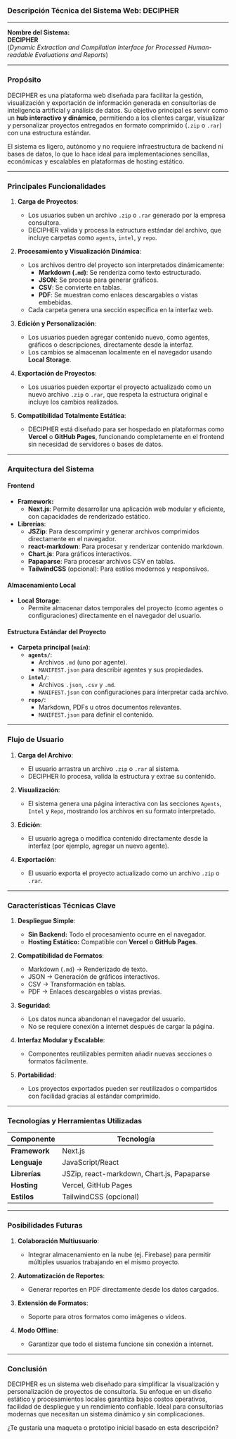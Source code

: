 ### **Descripción Técnica del Sistema Web: DECIPHER**

---

**Nombre del Sistema:**  
**DECIPHER**  
(_Dynamic Extraction and Compilation Interface for Processed Human-readable Evaluations and Reports_)

---

### **Propósito**

DECIPHER es una plataforma web diseñada para facilitar la gestión, visualización y exportación de información generada en consultorías de inteligencia artificial y análisis de datos. Su objetivo principal es servir como un **hub interactivo y dinámico**, permitiendo a los clientes cargar, visualizar y personalizar proyectos entregados en formato comprimido (`.zip` o `.rar`) con una estructura estándar.

El sistema es ligero, autónomo y no requiere infraestructura de backend ni bases de datos, lo que lo hace ideal para implementaciones sencillas, económicas y escalables en plataformas de hosting estático.

---

### **Principales Funcionalidades**

1. **Carga de Proyectos**:
    
    - Los usuarios suben un archivo `.zip` o `.rar` generado por la empresa consultora.
    - DECIPHER valida y procesa la estructura estándar del archivo, que incluye carpetas como `agents`, `intel`, y `repo`.
2. **Procesamiento y Visualización Dinámica**:
    
    - Los archivos dentro del proyecto son interpretados dinámicamente:
        - **Markdown (`.md`)**: Se renderiza como texto estructurado.
        - **JSON**: Se procesa para generar gráficos.
        - **CSV**: Se convierte en tablas.
        - **PDF**: Se muestran como enlaces descargables o vistas embebidas.
    - Cada carpeta genera una sección específica en la interfaz web.
3. **Edición y Personalización**:
    
    - Los usuarios pueden agregar contenido nuevo, como agentes, gráficos o descripciones, directamente desde la interfaz.
    - Los cambios se almacenan localmente en el navegador usando **Local Storage**.
4. **Exportación de Proyectos**:
    
    - Los usuarios pueden exportar el proyecto actualizado como un nuevo archivo `.zip` o `.rar`, que respeta la estructura original e incluye los cambios realizados.
5. **Compatibilidad Totalmente Estática**:
    
    - DECIPHER está diseñado para ser hospedado en plataformas como **Vercel** o **GitHub Pages**, funcionando completamente en el frontend sin necesidad de servidores o bases de datos.

---

### **Arquitectura del Sistema**

#### **Frontend**

- **Framework:**
    - **Next.js**: Permite desarrollar una aplicación web modular y eficiente, con capacidades de renderizado estático.
- **Librerías**:
    - **JSZip**: Para descomprimir y generar archivos comprimidos directamente en el navegador.
    - **react-markdown**: Para procesar y renderizar contenido markdown.
    - **Chart.js**: Para gráficos interactivos.
    - **Papaparse**: Para procesar archivos CSV en tablas.
    - **TailwindCSS** (opcional): Para estilos modernos y responsivos.

#### **Almacenamiento Local**

- **Local Storage**:
    - Permite almacenar datos temporales del proyecto (como agentes o configuraciones) directamente en el navegador del usuario.

#### **Estructura Estándar del Proyecto**

- **Carpeta principal (`main`)**:
    - **`agents/`**:
        - Archivos `.md` (uno por agente).
        - `MANIFEST.json` para describir agentes y sus propiedades.
    - **`intel/`**:
        - Archivos `.json`, `.csv` y `.md`.
        - `MANIFEST.json` con configuraciones para interpretar cada archivo.
    - **`repo/`**:
        - Markdown, PDFs u otros documentos relevantes.
        - `MANIFEST.json` para definir el contenido.

---

### **Flujo de Usuario**

1. **Carga del Archivo**:
    
    - El usuario arrastra un archivo `.zip` o `.rar` al sistema.
    - DECIPHER lo procesa, valida la estructura y extrae su contenido.
2. **Visualización**:
    
    - El sistema genera una página interactiva con las secciones `Agents`, `Intel` y `Repo`, mostrando los archivos en su formato interpretado.
3. **Edición**:
    
    - El usuario agrega o modifica contenido directamente desde la interfaz (por ejemplo, agregar un nuevo agente).
4. **Exportación**:
    
    - El usuario exporta el proyecto actualizado como un archivo `.zip` o `.rar`.

---

### **Características Técnicas Clave**

1. **Despliegue Simple**:
    
    - **Sin Backend:** Todo el procesamiento ocurre en el navegador.
    - **Hosting Estático:** Compatible con **Vercel** o **GitHub Pages**.
2. **Compatibilidad de Formatos**:
    
    - Markdown (`.md`) → Renderizado de texto.
    - JSON → Generación de gráficos interactivos.
    - CSV → Transformación en tablas.
    - PDF → Enlaces descargables o vistas previas.
3. **Seguridad**:
    
    - Los datos nunca abandonan el navegador del usuario.
    - No se requiere conexión a internet después de cargar la página.
4. **Interfaz Modular y Escalable**:
    
    - Componentes reutilizables permiten añadir nuevas secciones o formatos fácilmente.
5. **Portabilidad**:
    
    - Los proyectos exportados pueden ser reutilizados o compartidos con facilidad gracias al estándar comprimido.

---

### **Tecnologías y Herramientas Utilizadas**

|**Componente**|**Tecnología**|
|---|---|
|**Framework**|Next.js|
|**Lenguaje**|JavaScript/React|
|**Librerías**|JSZip, react-markdown, Chart.js, Papaparse|
|**Hosting**|Vercel, GitHub Pages|
|**Estilos**|TailwindCSS (opcional)|

---

### **Posibilidades Futuras**

1. **Colaboración Multiusuario**:
    
    - Integrar almacenamiento en la nube (ej. Firebase) para permitir múltiples usuarios trabajando en el mismo proyecto.
2. **Automatización de Reportes**:
    
    - Generar reportes en PDF directamente desde los datos cargados.
3. **Extensión de Formatos**:
    
    - Soporte para otros formatos como imágenes o videos.
4. **Modo Offline**:
    
    - Garantizar que todo el sistema funcione sin conexión a internet.

---

### **Conclusión**

DECIPHER es un sistema web diseñado para simplificar la visualización y personalización de proyectos de consultoría. Su enfoque en un diseño estático y procesamientos locales garantiza bajos costos operativos, facilidad de despliegue y un rendimiento confiable. Ideal para consultorías modernas que necesitan un sistema dinámico y sin complicaciones.

¿Te gustaría una maqueta o prototipo inicial basado en esta descripción?